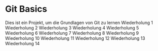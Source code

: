 # Git Basics
Dies ist ein Projekt, um die Grundlagen von Git zu lernen
Wiederholung 1
Wiederholung 2
Wiederholung 3
Wiederholung 4
Wiederholung 5
Wiederholung 6
Wiederholung 7
Wiederholung 8
Wiederholung 9
Wiederholung 10
Wiederholung 11
Wiederholung 12
Wiederholung 13
Wiederholung 14
